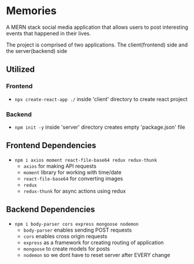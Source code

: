 # Memories

A MERN stack social media application that allows users to post interesting events that happened in their lives.

The project is comprised of two applications. The client(frontend) side and the server(backend) side

## Utilized

### Frontend
- `npx create-react-app ./` inside 'client' directory to create react project

### Backend
- `npm init -y` inside 'server' directory creates empty 'package.json' file

## Frontend Dependencies
- `npm i axios moment react-file-base64 redux redux-thunk`
  - `axios` for making API requests
  - `moment` library for working with time/date
  - `react-file-base64` for converting images
  - `redux`
  - `redux-thunk` for async actions using redux

## Backend Dependencies
- `npm i body-parser cors express mongoose nodemon`
  - `body-parser` enables sending POST requests
  - `cors` enables cross origin requests
  - `express` as a framework for creating routing of application
  - `mongoose` to create models for posts
  - `nodemon` so we dont have to reset server after EVERY change